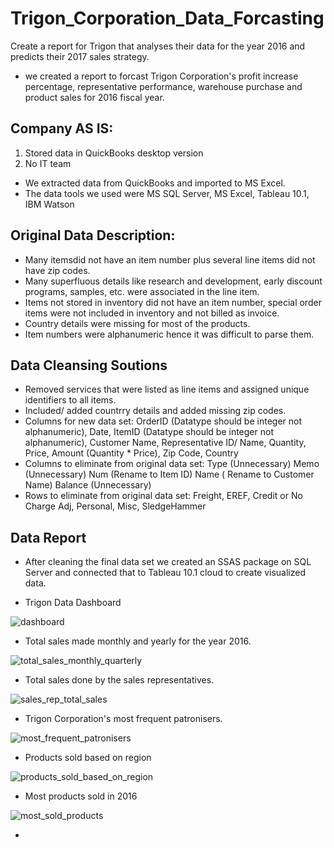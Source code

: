 # Trigon_Corporation_Data_Forcasting
Create a report for Trigon that analyses their data for the year 2016 and predicts their 2017 sales strategy.

- we created a report to forcast Trigon Corporation's profit increase percentage, representative performance, warehouse purchase and product sales for 2016 fiscal year.

## Company AS IS:
1. Stored data in QuickBooks desktop version
2. No IT team

- We extracted data from QuickBooks and imported to MS Excel.
- The data tools we used were MS SQL Server, MS Excel, Tableau 10.1, IBM Watson

## Original Data Description:
- Many itemsdid not have an item number plus several line items did not have zip codes.
- Many superfluous details like research and development, early discount programs, samples, etc. were associated in the line item.
- Items not stored in inventory did not have an item number, special order items were not included in inventory and not billed as invoice.
- Country details were missing for most of the products.
- Item numbers were alphanumeric hence it was difficult to parse them.

## Data Cleansing Soutions
- Removed services that were listed as line items and assigned unique identifiers to all items.
- Included/ added countrry details and added missing zip codes.
- Columns for new data set: 
OrderID (Datatype should be integer not alphanumeric), Date, ItemID (Datatype should be integer not alphanumeric), Customer Name, Representative ID/ Name, Quantity, Price, Amount (Quantity * Price), Zip Code, Country
- Columns to eliminate from original data set:
Type (Unnecessary)
Memo (Unnecessary)
Num (Rename to Item ID)
Name ( Rename to Customer Name)
Balance (Unnecessary)
- Rows to eliminate from original data set:
Freight, EREF, Credit or No Charge Adj, Personal, Misc, SledgeHammer

## Data Report

- After cleaning the final data set we created an SSAS package on SQL Server and connected that to Tableau 10.1 cloud to create visualized data.

- Trigon Data Dashboard

![dashboard](https://cloud.githubusercontent.com/assets/24817774/22901795/da324884-f200-11e6-8cf2-f7d69842654b.PNG)

- Total sales made monthly and yearly for the year 2016.

![total_sales_monthly_quarterly](https://cloud.githubusercontent.com/assets/24817774/22900721/5b751484-f1fd-11e6-890d-90a4f5d25090.PNG)

- Total sales done by the sales representatives.

![sales_rep_total_sales](https://cloud.githubusercontent.com/assets/24817774/22901312/35655f40-f1ff-11e6-93eb-8e19cfe14a9f.PNG)

- Trigon Corporation's most frequent patronisers.

![most_frequent_patronisers](https://cloud.githubusercontent.com/assets/24817774/22901473/db462584-f1ff-11e6-9e73-df2e7cfaeec1.PNG)

- Products sold based on region

![products_sold_based_on_region](https://cloud.githubusercontent.com/assets/24817774/22901733/9edc4294-f200-11e6-9217-788bcb02bba5.PNG)

- Most products sold in 2016 

![most_sold_products](https://cloud.githubusercontent.com/assets/24817774/22901815/f7440a02-f200-11e6-8bee-6087d49b0ec9.PNG)

- 


